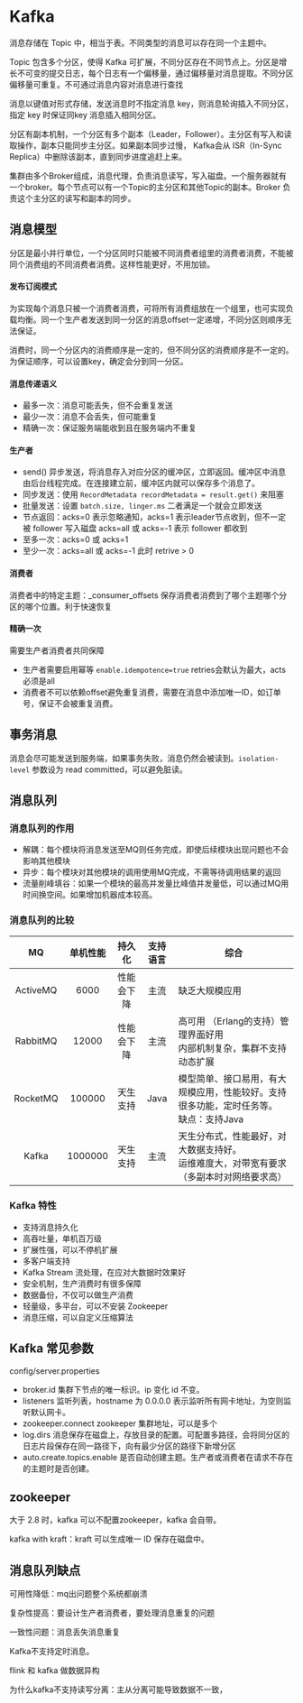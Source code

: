 # Kafka

消息存储在 Topic 中，相当于表。不同类型的消息可以存在同一个主题中。

Topic 包含多个分区，使得 Kafka 可扩展，不同分区存在不同节点上。分区是增长不可变的提交日志，每个日志有一个偏移量，通过偏移量对消息提取。不同分区偏移量可重复。不可通过消息内容对消息进行查找

消息以键值对形式存储，发送消息时不指定消息 key，则消息轮询插入不同分区，指定 key 时保证同key 消息插入相同分区。

分区有副本机制，一个分区有多个副本（Leader，Follower）。主分区有写入和读取操作，副本只能同步主分区。如果副本同步过慢， Kafka会从 ISR（In-Sync Replica）中删除该副本，直到同步进度追赶上来。

集群由多个Broker组成，消息代理，负责消息读写，写入磁盘。一个服务器就有一个broker。每个节点可以有一个Topic的主分区和其他Topic的副本。Broker 负责这个主分区的读写和副本的同步。

## 消息模型

分区是最小并行单位，一个分区同时只能被不同消费者组里的消费者消费，不能被同个消费组的不同消费者消费。这样性能更好，不用加锁。

#### 发布订阅模式

为实现每个消息只被一个消费者消费，可将所有消费组放在一个组里，也可实现负载均衡。同一个生产者发送到同一分区的消息offset一定递增，不同分区则顺序无法保证。

消费时，同一个分区内的消费顺序是一定的，但不同分区的消费顺序是不一定的。为保证顺序，可以设置key，确定会分到同一分区。

#### 消息传递语义

- 最多一次：消息可能丢失，但不会重复发送
- 最少一次：消息不会丢失，但可能重复
- 精确一次：保证服务端能收到且在服务端内不重复

#### 生产者

* send() 异步发送，将消息存入对应分区的缓冲区，立即返回。缓冲区中消息由后台线程完成。在连接建立前，缓冲区内就可以保存多个消息了。
* 同步发送：使用 `RecordMetadata recordMetadata = result.get()` 来阻塞
* 批量发送：设置 `batch.size, linger.ms` 二者满足一个就会立即发送
* 节点返回：acks=0 表示忽略通知，acks=1 表示leader节点收到，但不一定被 follower 写入磁盘 acks=all 或 acks=-1 表示 follower 都收到
* 至多一次：acks=0 或 acks=1
* 至少一次：acks=all 或 acks=-1 此时 retrive > 0

#### 消费者

消费者中的特定主题：_consumer_offsets 保存消费者消费到了哪个主题哪个分区的哪个位置。利于快速恢复

#### 精确一次

需要生产者消费者共同保障

- 生产者需要启用幂等 `enable.idempotence=true` retries会默认为最大，acts必须是all
- 消费者不可以依赖offset避免重复消费，需要在消息中添加唯一ID，如订单号，保证不会被重复消费。

## 事务消息

消息会尽可能发送到服务端，如果事务失败，消息仍然会被读到。`isolation-level` 参数设为 read committed，可以避免脏读。

## 消息队列

### 消息队列的作用

- 解耦：每个模块将消息发送至MQ则任务完成，即使后续模块出现问题也不会影响其他模块
- 异步：每个模块对其他模块的调用使用MQ完成，不需等待调用结果的返回
- 流量削峰填谷：如果一个模块的最高并发量比峰值并发量低，可以通过MQ用时间换空间。如果增加机器成本较高。

### 消息队列的比较

|    MQ    | 单机性能 |   持久化   | 支持语言 | 综合                                                                                         |
| :------: | :------: | :--------: | :------: | -------------------------------------------------------------------------------------------- |
| ActiveMQ |   6000   | 性能会下降 |   主流   | 缺乏大规模应用                                                                               |
| RabbitMQ |  12000  | 性能会下降 |   主流   | 高可用 （Erlang的支持）管理界面好用<br />内部机制复杂，集群不支持动态扩展                    |
| RocketMQ |  100000  |  天生支持  |   Java   | 模型简单、接口易用，有大规模应用，性能较好。支持很多功能，定时任务等。<br />缺点：支持Java   |
|  Kafka  | 1000000 |  天生支持  |   主流   | 天生分布式，性能最好，对大数据支持好。<br />运维难度大，对带宽有要求（多副本时对网络要求高） |

### Kafka 特性

- 支持消息持久化
- 高吞吐量，单机百万级
- 扩展性强，可以不停机扩展
- 多客户端支持
- Kafka Stream 流处理，在应对大数据时效果好
- 安全机制，生产消费时有很多保障
- 数据备份，不仅可以做生产消费
- 轻量级，多平台，可以不安装 Zookeeper
- 消息压缩，可以自定义压缩算法

## Kafka 常见参数

config/server.properties

- broker.id 集群下节点的唯一标识。ip 变化 id 不变。
- listeners 监听列表，hostname 为 0.0.0.0 表示监听所有网卡地址，为空则监听默认网卡。
- zookeeper.connect zookeeper 集群地址，可以是多个
- log.dirs 消息保存在磁盘上，存放目录的配置。可配置多路径，会将同分区的日志片段保存在同一路径下，向有最少分区的路径下新增分区
- auto.create.topics.enable 是否自动创建主题。生产者或消费者在请求不存在的主题时是否创建。

## zookeeper

大于 2.8 时，kafka 可以不配置zookeeper，kafka 会自带。

kafka with kraft：kraft 可以生成唯一 ID 保存在磁盘中。

## 消息队列缺点

可用性降低：mq出问题整个系统都崩溃

复杂性提高：要设计生产者消费者，要处理消息重复的问题

一致性问题：消息丢失消息重复

Kafka不支持定时消息。

flink 和 kafka 做数据异构

为什么kafka不支持读写分离：主从分离可能导致数据不一致，
